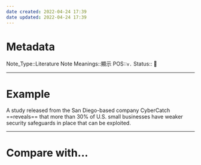 ```yaml
---
date created: 2022-04-24 17:39
date updated: 2022-04-24 17:39
---
```


# Metadata

Note_Type::Literature Note
Meanings::顯示
POS::`v.`
Status:: 👶

---

# Example

A study released from the San Diego-based company CyberCatch ==reveals== that more than 30% of U.S. small businesses have weaker security safeguards in place that can be exploited.

---

# Compare with...
